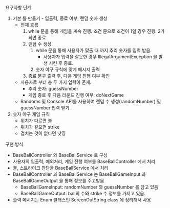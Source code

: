 요구사항 단계
1. 기본 틀 만들기 - 입출력, 종료 여부, 랜덤 숫자 생성
   - 전체 흐름
     1. while 문을 통해 게임을 계속 진행. 조건 문으로 조건이 1일 경우 진행. 2가 되면 종료
     2. 랜덤 수 생성.
        1. while 문을 통해 사용자가 맞출 때 까지 추리 숫자를 입력 받음.
           - 사용자가 입력을 잘못한 경우 IllegalArgumentException 을 발생 시킨 후 종료.
        2. 숫자 야구 규칙에 맞게 메시지 출력
     3. 종료 문구 출력 후, 다음 게임 진행 여부 확인
   - 사용자로 부터 총 두 가지 입력이 존재. 
     - 추리 숫자: guessNumber
     - 게임 종료 후 다음 라운드 진행 여부: doNextGame
   - Randoms 및 Console API를 사용하여 랜덤 수 생성(randomNumber) 및 guessNumber 입력 받기.
2. 숫자 야구 게임 규칙
   - 위치가 다르면 볼
   - 위치가 같으면 strike
   - 겹치는 것이 없다면 낫띵

구현 방식
- BaseBallController 와 BaseBallService 로 구성
- 사용자의 입출력, 예외처리, 게임 진행 여부를 BaseBallController 에서 처리
- 볼, 스트라이크 판단을 BaseBallService 에서 처리
- BaseBallController 과 BaseBallService 는 BaseBallGameInput 과 BaseBallGameOutput 을 통해 정보를 주고받음 
  - BaseBallGameInput: randomNumber 와 guessNumber 를 담고 있음
  - BaseBallGameOutput: ball의 수와 strike 수 정보를 가지고 있음.
- 출력 메시지는 Enum 클래스인 ScreenOutString.class 에 정리해서 사용